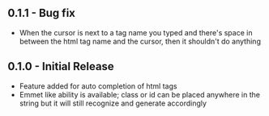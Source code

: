 ## 0.1.1 - Bug fix
- When the cursor is next to a tag name you typed and there's space in between
the html tag name and the cursor, then it shouldn't do anything 

## 0.1.0 - Initial Release
- Feature added for auto completion of html tags
- Emmet like ability is available; class or id can be placed anywhere in the
string but it will still recognize and generate accordingly
